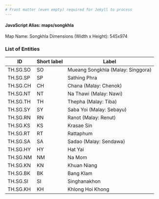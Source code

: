 ```yaml
---
# Front matter (even empty) required for Jekyll to process
---
```


#### JavaScript Alias: maps/songkhla

Map Name: Songkhla
Dimensions (Width x Height): 545x974

### List of Entities

| ID       | Short label | Label                             |
| -------- | ----------- | --------------------------------- |
| TH.SG.SO | SO          | Mueang Songkhla (Malay: Singgora) |
| TH.SG.SP | SP          | Sathing Phra                      |
| TH.SG.CH | CH          | Chana (Malay: Chenok)             |
| TH.SG.NT | NT          | Na Thawi (Malay: Nawi)            |
| TH.SG.TH | TH          | Thepha (Malay: Tiba)              |
| TH.SG.SY | SY          | Saba Yoi (Malay: Sebayu)          |
| TH.SG.RN | RN          | Ranot (Malay: Renut)              |
| TH.SG.KS | KS          | Krasae Sin                        |
| TH.SG.RT | RT          | Rattaphum                         |
| TH.SG.SA | SA          | Sadao (Malay: Sendawa)            |
| TH.SG.HY | HY          | Hat Yai                           |
| TH.SG.NM | NM          | Na Mom                            |
| TH.SG.KN | KN          | Khuan Niang                       |
| TH.SG.BK | BK          | Bang Klam                         |
| TH.SG.SI | SI          | Singhanakhon                      |
| TH.SG.KH | KH          | Khlong Hoi Khong                  |
